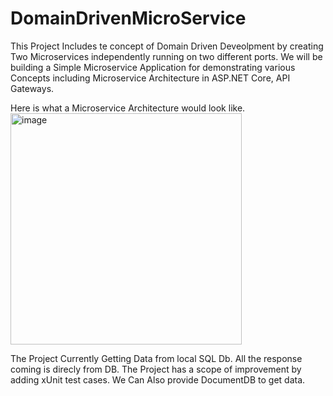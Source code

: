 # DomainDrivenMicroService


This Project Includes te concept of Domain Driven Deveolpment by creating Two Microservices independently running on two different ports. 
We will be building a Simple Microservice Application for demonstrating various Concepts including Microservice Architecture in ASP.NET Core, API Gateways.

Here is what a Microservice Architecture would look like.
<img width="370" alt="image" src="https://github.com/CleanScrippter/DomainDrivenMicroService/assets/103526800/5fdc8f64-18b9-44ec-8cd1-31f49bc02f6c">




The Project Currently Getting Data from local SQL Db.
All the response coming is direcly from DB.
The Project has a scope of improvement by adding xUnit test cases.
We Can Also provide DocumentDB to get data.
